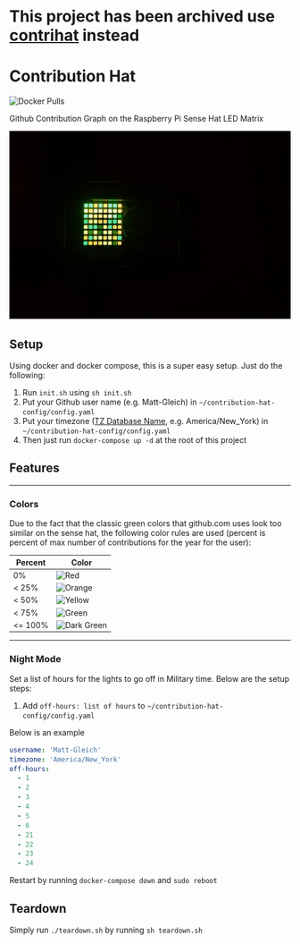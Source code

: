# This project has been archived use [contrihat](https://github.com/Matt-Gleich/contrihat) instead

# Contribution Hat

![Docker Pulls](https://img.shields.io/docker/pulls/mattgleich/contribution-hat)

Github Contribution Graph on the Raspberry Pi Sense Hat LED Matrix

![Example Picture](./example.jpeg)

## Setup

Using docker and docker compose, this is a super easy setup. Just do the following:

1. Run `init.sh` using `sh init.sh`
2. Put your Github user name (e.g. Matt-Gleich) in `~/contribution-hat-config/config.yaml`
3. Put your timezone ([TZ Database Name](https://en.wikipedia.org/wiki/List_of_tz_database_time_zones), e.g. America/New_York) in `~/contribution-hat-config/config.yaml`
4. Then just run `docker-compose up -d` at the root of this project

## Features

---

### Colors

Due to the fact that the classic green colors that github.com uses look too similar on the sense hat, the following color rules are used (percent is percent of max number of contributions for the year for the user):

| Percent | Color                                                                    |
| ------- | ------------------------------------------------------------------------ |
| 0%      | ![Red](https://badgen.net/badge/%20/%20/FF0000?labelColor=FF0000)        |
| < 25%   | ![Orange](https://badgen.net/badge/%20/%20/ff9a02?labelColor=ff9a02)     |
| < 50%   | ![Yellow](https://badgen.net/badge/%20/%20/fcf800?labelColor=fcf800)     |
| < 75%   | ![Green](https://badgen.net/badge/%20/%20/00ff00?labelColor=00ff00)      |
| <= 100% | ![Dark Green](https://badgen.net/badge/%20/%20/19490d?labelColor=19490d) |

---

### Night Mode

Set a list of hours for the lights to go off in Military time. Below are the setup steps:

1. Add `off-hours: list of hours` to `~/contribution-hat-config/config.yaml`

Below is an example

```yaml
username: 'Matt-Gleich'
timezone: 'America/New_York'
off-hours:
  - 1
  - 2
  - 3
  - 4
  - 5
  - 6
  - 21
  - 22
  - 23
  - 24
```

Restart by running `docker-compose down` and `sudo reboot`

## Teardown

Simply run `./teardown.sh` by running `sh teardown.sh`
